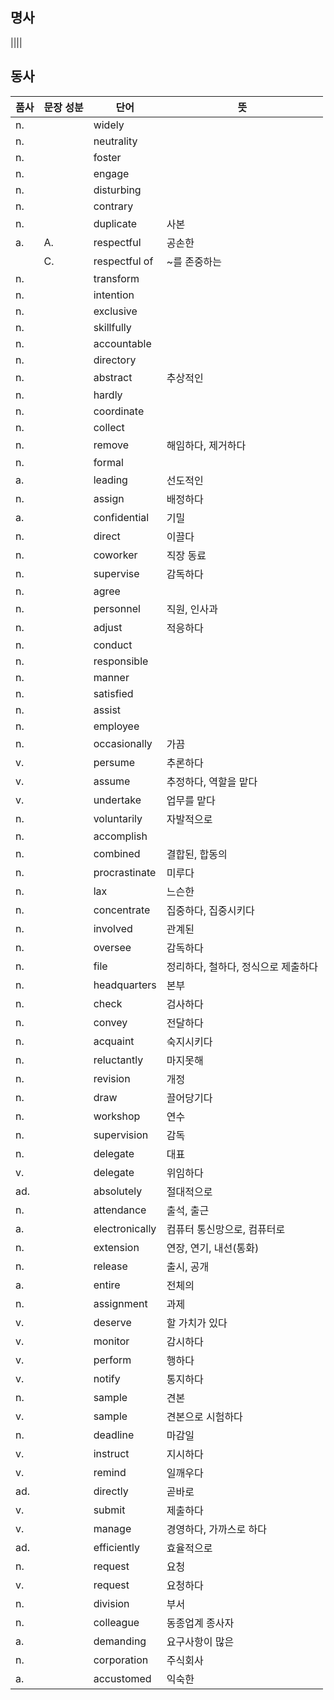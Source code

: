 ## 명사
||||

## 동사

|품사|문장 성분|단어|뜻|
|---|---|---|---|
|n.||widely||
|n.||neutrality||
|n.||foster||
|n.||engage||
|n.||disturbing||
|n.||contrary||
|n.||duplicate|사본|
|a.|A.|respectful|공손한|
||C.|respectful of|~를 존중하는|
|n.||transform||
|n.||intention||
|n.||exclusive||
|n.||skillfully||
|n.||accountable||
|n.||directory||
|n.||abstract|추상적인|
|n.||hardly||
|n.||coordinate||
|n.||collect||
|n.||remove|해임하다, 제거하다|
|n.||formal||
|a.||leading|선도적인|
|n.||assign|배정하다|
|a.||confidential|기밀|
|n.||direct|이끌다|
|n.||coworker|직장 동료|
|n.||supervise|감독하다|
|n.||agree||
|n.||personnel|직원, 인사과|
|n.||adjust|적응하다|
|n.||conduct||
|n.||responsible||
|n.||manner||
|n.||satisfied||
|n.||assist||
|n.||employee||
|n.||occasionally|가끔|
|v.||persume|추론하다|
|v.||assume|추정하다, 역할을 맡다|
|v.||undertake|업무를 맡다|
|n.||voluntarily|자발적으로|
|n.||accomplish||
|n.||combined|결합된, 합동의|
|n.||procrastinate|미루다|
|n.||lax|느슨한|
|n.||concentrate|집중하다, 집중시키다|
|n.||involved|관계된|
|n.||oversee|감독하다|
|n.||file|정리하다, 철하다, 정식으로 제출하다|
|n.||headquarters|본부|
|n.||check|검사하다|
|n.||convey|전달하다|
|n.||acquaint|숙지시키다|
|n.||reluctantly|마지못해|
|n.||revision|개정|
|n.||draw|끌어당기다|
|n.||workshop|연수|
|n.||supervision|감독|
|n.||delegate|대표|
|v.||delegate|위임하다|
|ad.||absolutely|절대적으로|
|n.||attendance|출석, 출근|
|a.||electronically|컴퓨터 통신망으로, 컴퓨터로|
|n.||extension|연장, 연기, 내선(통화)|
|n.||release|출시, 공개|
|a.||entire|전체의|
|n.||assignment|과제|
|v.||deserve|할 가치가 있다|
|v.||monitor|감시하다|
|v.||perform|행하다|
|v.||notify|통지하다|
|n.||sample|견본|
|v.||sample|견본으로 시험하다|
|n.||deadline|마감일|
|v.||instruct|지시하다|
|v.||remind|일깨우다|
|ad.||directly|곧바로|
|v.||submit|제출하다|
|v.||manage|경영하다, 가까스로 하다|
|ad.||efficiently|효율적으로|
|n.||request|요청|
|v.||request|요청하다|
|n.||division|부서|
|n.||colleague|동종업계 종사자|
|a.||demanding|요구사항이 많은|
|n.||corporation|주식회사|
|a.||accustomed|익숙한|
